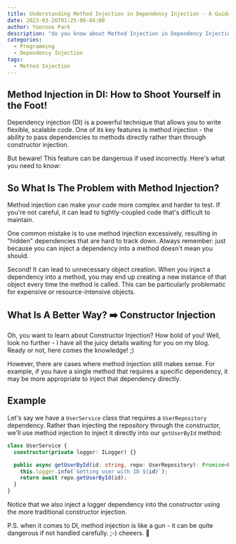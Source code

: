 ```yaml
---
title: Understanding Method Injection in Dependency Injection - A Guide to Avoid Common Pitfalls
date: 2023-03-26T01:25:00-04:00
author: Yoonsoo Park
description: "do you know about Method Injection in Dependency Injection?"
categories:
  - Programming
  - Dependency Injection
tags:
  - Method Injection
---
```


## Method Injection in DI: How to Shoot Yourself in the Foot!

Dependency injection (DI) is a powerful technique that allows you to write flexible, scalable code. One of its key features is method injection - the ability to pass dependencies to methods directly rather than through constructor injection.

But beware! This feature can be dangerous if used incorrectly. Here's what you need to know:

## So What Is The Problem with Method Injection?

Method injection can make your code more complex and harder to test. If you're not careful, it can lead to tightly-coupled code that's difficult to maintain.

One common mistake is to use method injection excessively, resulting in "hidden" dependencies that are hard to track down. Always remember: just because you can inject a dependency into a method doesn't mean you should.

Second!
It can lead to unnecessary object creation. When you inject a dependency into a method, you may end up creating a new instance of that object every time the method is called. This can be particularly problematic for expensive or resource-intensive objects.

## What Is A Better Way? ➡️ Constructor Injection

Oh, you want to learn about Constructor Injection? How bold of you! Well, look no further - I have all the juicy details waiting for you on my blog. Ready or not, here comes the knowledge! ;)

However, there are cases where method injection still makes sense. For example, if you have a single method that requires a specific dependency, it may be more appropriate to inject that dependency directly.

## Example

Let's say we have a `UserService` class that requires a `UserRepository` dependency. Rather than injecting the repository through the constructor, we'll use method injection to inject it directly into our `getUserById` method:

```typescript
class UserService {
  constructor(private logger: ILogger) {}

  public async getUserById(id: string, repo: UserRepository): Promise<User> {
    this.logger.info(`Getting user with ID ${id}`);
    return await repo.getUserById(id);
  }
}
```

Notice that we also inject a logger dependency into the constructor using the more traditional constructor injection.

P.S. when it comes to DI, method injection is like a gun - it can be quite dangerous if not handled carefully. ;-) cheeers. 🍺

